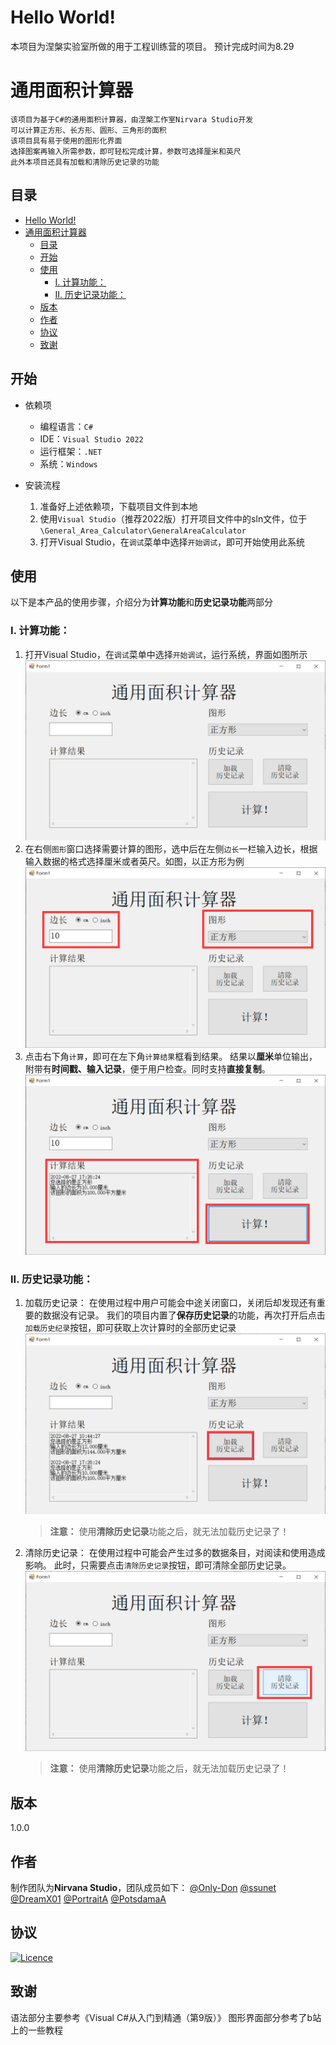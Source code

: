 # Hello World!
本项目为涅槃实验室所做的用于工程训练营的项目。
预计完成时间为8.29

# 通用面积计算器


    该项目为基于C#的通用面积计算器，由涅槃工作室Nirvara Studio开发
    可以计算正方形、长方形、圆形、三角形的面积
    该项目具有易于使用的图形化界面
    选择图案再输入所需参数，即可轻松完成计算，参数可选择厘米和英尺
    此外本项目还具有加载和清除历史记录的功能
## 目录
- [Hello World!](#hello-world)
- [通用面积计算器](#通用面积计算器)
  - [目录](#目录)
  - [开始](#开始)
  - [使用](#使用)
    - [I. 计算功能：](#i-计算功能)
    - [II. 历史记录功能：](#ii-历史记录功能)
  - [版本](#版本)
  - [作者](#作者)
  - [协议](#协议)
  - [致谢](#致谢)

## 开始
* 依赖项
  * 编程语言：`C#`
  * IDE：`Visual Studio 2022`
  * 运行框架：`.NET`
  * 系统：`Windows`

* 安装流程
  1. 准备好上述依赖项，下载项目文件到本地
  2. 使用`Visual Studio`（推荐2022版）打开项目文件中的sln文件，位于`\General_Area_Calculator\GeneralAreaCalculator` 
  3. 打开Visual Studio，在`调试`菜单中选择`开始调试`，即可开始使用此系统


## 使用
以下是本产品的使用步骤，介绍分为**计算功能**和**历史记录功能**两部分
### I. 计算功能：
1. 打开Visual Studio，在`调试`菜单中选择`开始调试`，运行系统，界面如图所示
   ![开始](./README依赖/开始界面.png)
2. 在右侧`图形`窗口选择需要计算的图形，选中后在左侧`边长`一栏输入边长，根据输入数据的格式选择厘米或者英尺。如图，以正方形为例
   ![计算](./README依赖/计算.png)
3. 点击右下角`计算`，即可在左下角`计算结果`框看到结果。
   结果以**厘米**单位输出，附带有**时间戳、输入记录**，便于用户检查。同时支持**直接复制**。
   ![结果](./README依赖/结果.png)

### II. 历史记录功能：
1. 加载历史记录：
   在使用过程中用户可能会中途关闭窗口，关闭后却发现还有重要的数据没有记录。
   我们的项目内置了**保存历史记录**的功能，再次打开后点击`加载历史纪录`按钮，即可获取上次计算时的全部历史记录
   ![加载记录](./README依赖/加载记录.png)
   >**注意：** 使用**清除历史记录**功能之后，就无法加载历史记录了！
2. 清除历史记录：
   在使用过程中可能会产生过多的数据条目，对阅读和使用造成影响。
   此时，只需要点击`清除历史记录`按钮，即可清除全部历史记录。
![清除记录](./README依赖/清除记录.png)
   >**注意：** 使用**清除历史记录**功能之后，就无法加载历史记录了！
   

## 版本
1.0.0

## 作者
制作团队为**Nirvana Studio**，团队成员如下：
[@Only-Don](https://github.com/Only-Don)
[@ssunet](https://github.com/ssunet)
[@DreamX01](https://github.com/DreamX01)
[@PortraitA](https://github.com/PortraitA)
[@PotsdamaA](https://github.com/PotsdamA)

## 协议
[![Licence](https://img.shields.io/github/license/Ileriayo/markdown-badges?style=for-the-badge)](./LICENSE)

## 致谢
语法部分主要参考《Visual C#从入门到精通（第9版）》
图形界面部分参考了b站上的一些教程